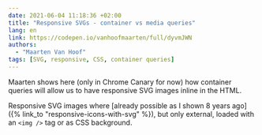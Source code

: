 ```yaml
---
date: 2021-06-04 11:18:36 +02:00
title: "Responsive SVGs - container vs media queries"
lang: en
link: https://codepen.io/vanhoofmaarten/full/dyvmJWN
authors:
  - "Maarten Van Hoof"
tags: [SVG, responsive, CSS, container queries]
---
```


Maarten shows here (only in Chrome Canary for now) how container queries will allow us to have responsive SVG images inline in the HTML.

Responsive SVG images where [already possible as I shown 8 years ago]({% link_to "responsive-icons-with-svg" %}), but only external, loaded with an `<img />` tag or as CSS background.
